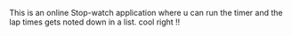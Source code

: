 This is an online Stop-watch application where u can run the timer and the lap times gets noted down in a list. cool right !!
